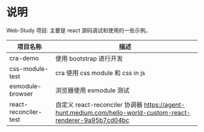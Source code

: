 # 说明

Web-Study 项目: 主要是 react 源码调试和使用的一些示例。

| 项目名称              | 描述                                                                                                        |
| --------------------- | ----------------------------------------------------------------------------------------------------------- |
| cra-demo              | 使用 bootstrap 进行开发                                                                                     |
| css-module-test       | cra 使用 css module 和 css in js                                                                            |
| esmodule-browser      | 浏览器使用 esmodule 测试                                                                                    |
| react-reconciler-test | 自定义 react-reconciler 协调器 https://agent-hunt.medium.com/hello-world-custom-react-renderer-9a95b7cd04bc |
